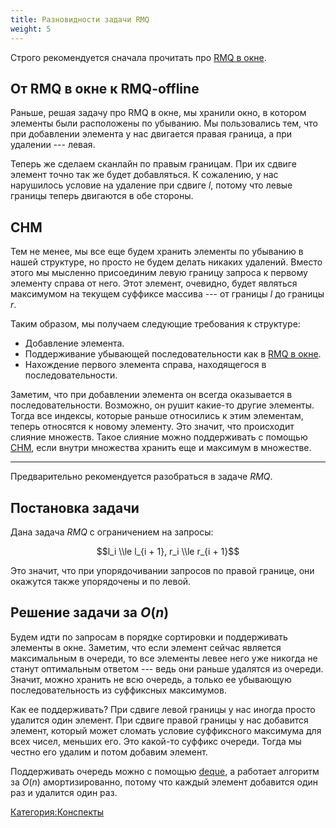 ```yaml
---
title: Разновидности задачи RMQ
weight: 5
---
```


Строго рекомендуется сначала прочитать про [RMQ в
окне](RMQ_в_окне "wikilink").

## От RMQ в окне к RMQ-offline

Раньше, решая задачу про RMQ в окне, мы хранили окно, в котором элементы
были расположены по убыванию. Мы пользовались тем, что при добавлении
элемента у нас двигается правая граница, а при удалении --- левая.

Теперь же сделаем сканлайн по правым границам. При их сдвиге элемент
точно так же будет добавляться. К сожалению, у нас нарушилось
условие на удаление при сдвиге $l$, потому что левые границы
теперь двигаются в обе стороны.

## СНМ

Тем не менее, мы все еще будем хранить элементы по убыванию в нашей
структуре, но просто не будем делать никаких удалений. Вместо этого
мы мысленно присоединим левую границу запроса к первому элементу справа
от него. Этот элемент, очевидно, будет являться максимумом на текущем
суффиксе массива --- от границы $l$ до границы $r$.

Таким образом, мы получаем следующие требования к структуре:

  - Добавление элемента.
  - Поддерживание убывающей последовательности как в [RMQ в
    окне](RMQ_в_окне "wikilink").
  - Нахождение первого элемента справа, находящегося в
    последовательности.

Заметим, что при добавлении элемента он всегда оказывается в
последовательности. Возможно, он рушит какие-то другие
элементы. Тогда все индексы, которые раньше относились к этим
элементам, теперь относятся к новому элементу. Это значит, что
происходит слияние множеств. Такое слияние можно поддерживать с
помощью [СНМ](СНМ "wikilink"), если внутри множества хранить еще и
максимум в множестве.

---

Предварительно рекомендуется разобраться в задаче $RMQ$.

## Постановка задачи

Дана задача $RMQ$ с ограничением на запросы:

$$l_i \\le l_{i + 1}, r_i \\le r_{i + 1}$$

Это значит, что при упорядочивании запросов по правой границе, они
окажутся также упорядочены и по левой.

## Решение задачи за $O(n)$

Будем идти по запросам в порядке сортировки и поддерживать элементы в
окне. Заметим, что если элемент сейчас является максимальным в
очереди, то все элементы левее него уже никогда не станут
оптимальным ответом --- ведь они раньше удалятся из очереди.
Значит, можно хранить не всю очередь, а только ее убывающую
последовательность из суффиксных максимумов.

Как ее поддерживать? При сдвиге левой границы у нас иногда просто
удалится один элемент. При сдвиге правой границы у нас добавится
элемент, который может сломать условие суффиксного максимума для всех
чисел, меньших его. Это какой-то суффикс очереди. Тогда мы честно его
удалим и потом добавим элемент.

Поддерживать очередь можно с помощью [deque](deque "wikilink"), а
работает алгоритм за $O(n)$ амортизированно, потому что каждый
элемент добавится один раз и удалится один раз.

[Категория:Конспекты](Категория:Конспекты "wikilink")
